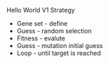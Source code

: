 Hello World V1 Strategy

* Gene set - define 
* Guess - random selection
* Fitness - evalute
* Guess - mutation initial guess
* Loop - until target is reached

